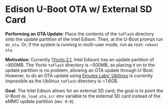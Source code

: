 Edison U-Boot OTA w/ External SD Card
========================================

**Performing an OTA Update**: Place the contents of the `toFlash` directory onto the update partition of the Intel Edison. Then, at the U-Boot prompt run `do_ota`. Or, if the system is running in multi-user mode, run as root: `reboot ota`.

**Motivation**: Currently ([Yocto 2.1](https://software.intel.com/en-us/iot/hardware/edison/downloads), Intel Edison) has an update partition of ~800MB. The Yocto `toFlash` directory is ~500MB, so placing it on to the update partition is no problem, allowing an OTA update through U-Boot. However, to do an OTA update using [Emutex Labs' Ubilinxu](http://www.emutexlabs.com/ubilinux) is currently impossible as the Ubilinux `toFlash` directory is ~1.6GB.

**Goal**: The Intel Edison allows for an external SD card; the goal is to point the U-Boot `do_load_ota_scr` env variable to the external SD card instead of the eMMC update partition (`mmc 0:9`).

